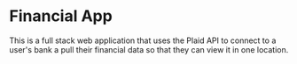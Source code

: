 # Financial App

This is a full stack web application that uses the Plaid API to connect to a user's bank a pull their financial data so that they can view it in one location.